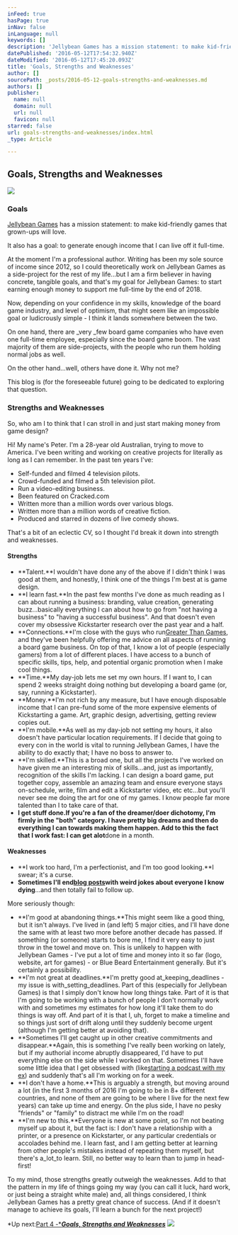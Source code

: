 ```yaml
---
inFeed: true
hasPage: true
inNav: false
inLanguage: null
keywords: []
description: 'Jellybean Games has a mission statement: to make kid-friendly games that grown-ups will love.'
datePublished: '2016-05-12T17:54:32.940Z'
dateModified: '2016-05-12T17:45:20.093Z'
title: 'Goals, Strengths and Weaknesses'
author: []
sourcePath: _posts/2016-05-12-goals-strengths-and-weaknesses.md
authors: []
publisher:
  name: null
  domain: null
  url: null
  favicon: null
starred: false
url: goals-strengths-and-weaknesses/index.html
_type: Article

---
```

## Goals, Strengths and Weaknesses
![](https://the-grid-user-content.s3-us-west-2.amazonaws.com/aba7d957-8a8b-4458-aceb-77a27fd3e2eb.jpg)

### Goals

[Jellybean Games][0] has a mission statement: to make kid-friendly games that grown-ups will love.

It also has a goal: to generate enough income that I can live off it full-time.

At the moment I'm a professional author. Writing has been my sole source of income since 2012, so I could theoretically work on Jellybean Games as a side-project for the rest of my life...but I am a firm believer in having concrete, tangible goals, and that's my goal for Jellybean Games: to start earning enough money to support me full-time by the end of 2018\.

Now, depending on your confidence in my skills, knowledge of the board game industry, and level of optimism, that might seem like an impossible goal or ludicrously simple - I think it lands somewhere between the two.

On one hand, there are _very _few board game companies who have even one full-time employee, especially since the board game boom. The vast majority of them are side-projects, with the people who run them holding normal jobs as well.

On the other hand...well, others have done it. Why not me?

This blog is (for the foreseeable future) going to be dedicated to exploring that question.

### Strengths and Weaknesses

So, who am I to think that I can stroll in and just start making money from game design?

Hi! My name's Peter. I'm a 28-year old Australian, trying to move to America. I've been writing and working on creative projects for literally as long as I can remember. In the past ten years I've:

* Self-funded and filmed 4 television pilots.
* Crowd-funded and filmed a 5th television pilot.
* Run a video-editing business.
* Been featured on Cracked.com
* Written more than a million words over various blogs.
* Written more than a million words of creative fiction.
* Produced and starred in dozens of live comedy shows.

That's a bit of an eclectic CV, so I thought I'd break it down into strength and weaknesses.

#### Strengths

* **Talent.**I wouldn't have done any of the above if I didn't think I was good at them, and honestly, I think one of the things I'm best at is game design.
* **I learn fast.**In the past few months I've done as much reading as I can about running a business: branding, value creation, generating buzz...basically everything I can about how to go from "not having a business" to "having a successful business". And that doesn't even cover my obsessive Kickstarter research over the past year and a half.
* **Connections.**I'm close with the guys who run[Greater Than Games][1], and they've been helpfully offering me advice on all aspects of running a board game business. On top of that, I know a lot of people (especially gamers) from a lot of different places. I have access to a bunch of specific skills, tips, help, and potential organic promotion when I make cool things.
* **Time.**My day-job lets me set my own hours. If I want to, I can spend 2 weeks straight doing nothing but developing a board game (or, say, running a Kickstarter).
* **Money.**I'm not rich by any measure, but I have enough disposable income that I can pre-fund some of the more expensive elements of Kickstarting a game. Art, graphic design, advertising, getting review copies out.
* **I'm mobile.**As well as my day-job not setting my hours, it also doesn't have particular location requirements. If I decide that going to every con in the world is vital to running Jellybean Games, I have the ability to do exactly that; I have no boss to answer to.
* **I'm skilled.**This is a broad one, but all the projects I've worked on have given me an interesting mix of skills...and, just as importantly, recognition of the skills I'm lacking. I can design a board game, put together copy, assemble an amazing team and ensure everyone stays on-schedule, write, film and edit a Kickstarter video, etc etc...but you'll never see me doing the art for one of my games. I know people far more talented than I to take care of that.
* **I get stuff done.**If you're a fan of the dreamer/doer dichotomy, I'm firmly in the "both" category. I have pretty big dreams and then do everything I can towards making them happen. Add to this the fact that I work fast: I can get a**lot**done in a month.

#### Weaknesses

* **I work too hard, I'm a perfectionist, and I'm too good looking.**I swear; it's a curse.
* **Sometimes I'll end[blog posts][2]with weird jokes about everyone I know dying**...and then totally fail to follow up.

More seriously though:

* **I'm good at abandoning things.**This might seem like a good thing, but it isn't always. I've lived in (and left) 5 major cities, and I'll have done the same with at least two more before another decade has passed. If something (or someone) starts to bore me, I find it very easy to just throw in the towel and move on. This is unlikely to happen with Jellybean Games - I've put a lot of time and money into it so far (logo, website, art for games) - or Blue Beard Entertainment generally. But it's certainly a possibility.
* **I'm not great at deadlines.**I'm pretty good at_keeping_deadlines - my issue is with_setting_deadlines. Part of this (especially for Jellybean Games) is that I simply don't know how long things take. Part of it is that I'm going to be working with a bunch of people I don't normally work with and sometimes my estimates for how long it'll take them to do things is way off. And part of it is that I, uh, forget to make a timeline and so things just sort of drift along until they suddenly become urgent (although I'm getting better at avoiding that).
* **Sometimes I'll get caught up in other creative commitments and disappear.**Again, this is something I've really been working on lately, but if my authorial income abruptly disappeared, I'd have to put everything else on the side while I worked on that. Sometimes I'll have some little idea that I get obsessed with (like[starting a podcast with my ex][3]) and suddenly that's all I'm working on for a week.
* **I don't have a home.**This is arguably a strength, but moving around a lot (in the first 3 months of 2016 I'm going to be in 8+ different countries, and none of them are going to be where I live for the next few years) can take up time and energy. On the plus side, I have no pesky "friends" or "family" to distract me while I'm on the road!
* **I'm new to this.**Everyone is new at some point, so I'm not beating myself up about it, but the fact is: I don't have a relationship with a printer, or a presence on Kickstarter, or any particular credentials or accolades behind me. I learn fast, and I am getting better at learning from other people's mistakes instead of repeating them myself, but there's a_lot_to learn. Still, no better way to learn than to jump in head-first!

To my mind, those strengths greatly outweigh the weaknesses. Add to that the pattern in my life of things going my way (you can call it luck, hard work, or just being a straight white male) and, all things considered, I think Jellybean Games has a pretty great chance of success. (And if it doesn't manage to achieve its goals, I'll learn a bunch for the next project!)

\*Up next:[Part 4 -\***_Goals, Strengths and Weaknesses_**][4]
![](https://the-grid-user-content.s3-us-west-2.amazonaws.com/0e444a27-505c-4104-90ee-10157364cc95.jpg)

[0]: http://www.jellybean-games.com/
[1]: http://www.greaterthangames.com/
[2]: http://www.beard.blue/the-blue-beard-business-story-part-2
[3]: http://www.beinghonestwithmyex.com/
[4]: http://www.beard.blue/the-blue-beard-business-story-part-4